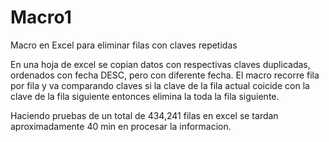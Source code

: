 
# Macro1
Macro en Excel para eliminar filas con claves repetidas


En una hoja de excel se copian datos con respectivas claves duplicadas, ordenados con fecha DESC, pero con diferente fecha. El macro recorre fila por fila y va comparando claves si la clave de la fila actual coicide con la clave de la fila siguiente entonces elimina la toda la fila siguiente.

Haciendo pruebas de un total de 434,241 filas en excel se tardan aproximadamente 40 min en procesar la informacion.

